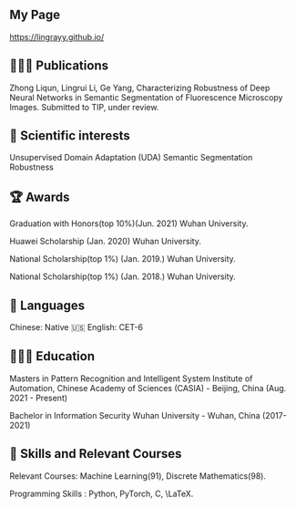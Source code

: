 <!-- # [TeXt Theme](https://github.com/kitian616/jekyll-TeXt-theme)

[![license](https://img.shields.io/github/license/kitian616/jekyll-TeXt-theme.svg)](https://github.com/kitian616/jekyll-TeXt-theme/blob/master/LICENSE)
[![Gem Version](https://img.shields.io/gem/v/jekyll-text-theme.svg)](https://github.com/kitian616/jekyll-TeXt-theme/releases)
[![Travis](https://img.shields.io/travis/kitian616/jekyll-TeXt-theme.svg)](https://travis-ci.org/kitian616/jekyll-TeXt-theme)
[![Tip Me via PayPal](https://img.shields.io/badge/PayPal-tip%20me-1462ab.svg?logo=paypal)](https://www.paypal.me/kitian616)
[![Tip Me via Bitcoin](https://img.shields.io/badge/Bitcoin-tip%20me-f7931a.svg?logo=bitcoin)](https://raw.githubusercontent.com/kitian616/jekyll-TeXt-theme/master/docs/assets/images/3Fkufxcw2xd8HnaRJBNK4ccdtkUDyyNu4V.jpg)

![TeXt Theme](https://raw.githubusercontent.com/kitian616/jekyll-TeXt-theme/master/screenshots/TeXt-home.jpg)

![TeXt Theme Details](https://raw.githubusercontent.com/kitian616/jekyll-TeXt-theme/master/screenshots/TeXt-layouts.png)
 -->
## My Page
 https://lingrayy.github.io/ 

<!-- ## Demo Pages

| Name | Description |
| --- | --- |
| [Home](https://lingrayy.github.io/) | Home page |
| [Archive](https://kitian616.github.io/jekyll-TeXt-theme/archive.html) | Archive page | -->


## 👩🏼‍💻 Publications
 Zhong Liqun, Lingrui Li, Ge Yang, Characterizing Robustness of Deep Neural Networks in Semantic Segmentation of Fluorescence Microscopy Images. Submitted to TIP, under review.

## 💖 Scientific interests
Unsupervised Domain Adaptation (UDA)
Semantic Segmentation
Robustness
 <!-- 
# Co-Organizer @ QueerJS (Jun 2019 - Dec 2021)
# 🏳️‍🌈 A meetup for everyone where queer speakers take the stage.

# Selected speakers and scheduling events
# Fostered an inclusive community and enforced the code of conduct
# 🐻 Previously co-organized BerlinJS from May 2018 - May 2020

# 🎤 Public Speaking
-->

## 🏆 Awards 
Graduation with Honors(top 10%)(Jun. 2021)
Wuhan University.

Huawei Scholarship (Jan. 2020)
Wuhan University.

National Scholarship(top 1%) (Jan. 2019.)
Wuhan University.

National Scholarship(top 1%) (Jan. 2018.)
Wuhan University.

## 💬 Languages
Chinese: Native
🇺🇸 English: CET-6


## 👩🏼‍🎓 Education
Masters in Pattern Recognition and Intelligent System
Institute of Automation, Chinese Academy of Sciences (CASIA) - Beijing, China (Aug. 2021 - Present)

Bachelor in Information Security
Wuhan University - Wuhan, China (2017- 2021)

## 📌 Skills and Relevant Courses
Relevant Courses: Machine Learning(91), Discrete Mathematics(98).

Programming Skills : Python, PyTorch, C, \LaTeX.

<!-- ## License

TeXt Theme is [MIT licensed](https://github.com/kitian616/jekyll-TeXt-theme/blob/master/LICENSE).
 -->
